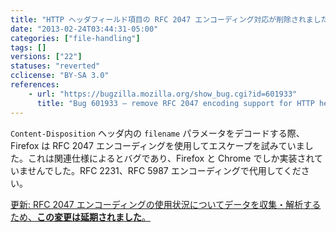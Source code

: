 ```yaml
---
title: "HTTP ヘッダフィールド項目の RFC 2047 エンコーディング対応が削除されました"
date: "2013-02-24T03:44:31-05:00"
categories: ["file-handling"]
tags: []
versions: ["22"]
statuses: "reverted"
cclicense: "BY-SA 3.0"
references:
    - url: "https://bugzilla.mozilla.org/show_bug.cgi?id=601933"
      title: "Bug 601933 – remove RFC 2047 encoding support for HTTP header field parameters"
---
```

`Content-Disposition` ヘッダ内の `filename` パラメータをデコードする際、Firefox は RFC 2047 エンコーディングを使用してエスケープを試みていました。これは関連仕様によるとバグであり、Firefox と Chrome でしか実装されていませんでした。RFC 2231、RFC 5987 エンコーディングで代用してください。

<ins>更新: RFC 2047 エンコーディングの使用状況についてデータを収集・解析するため、[**この変更は延期されました**](https://bugzilla.mozilla.org/show_bug.cgi?id=875615)。</ins>
